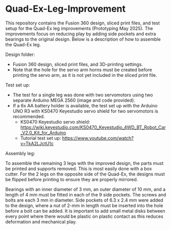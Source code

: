 # Quad-Ex-Leg-Improvement
This repository contains the Fusion 360 design, sliced print files, and test setup for the Quad-Ex leg improvements (Prototyping May 2025). The improvements focus on reducing play by adding side pockets and extra bearings to the original design. Below is a description of how to assemble the Quad-Ex leg.

Design folder:
- Fusion 360 design, sliced print files, and 3D-printing settings.
- Note that the hole for the servo arm horns must be created before printing the servo arm, as it is not yet included in the sliced print file.

Test set up: 
- The test for a single leg was done with two servomotors using two separate Arduino MEGA 2560 (image and code provided).
- If a 6x AA battery holder is available, the test set up with the Arduino UNO R3 with KS0470 Keyestudio servo shield for two servomotors is recommended.
    - KS0470 Keyestudio servo shield: https://wiki.keyestudio.com/KS0470_Keyestudio_4WD_BT_Robot_Car_V2.0_Kit_for_Arduino
    - Tutorial test set up:  https://www.youtube.com/watch?v=TkA2LJctU1c

Assembly leg:

To assemble the remaining 3 legs with the improved design, the parts must
 be printed and supports removed. This is most easily done with a box cutter.
 For the 2 legs on the opposite side of the Quad-Ex, the designs must be flipped
 before printing to ensure they are properly mirrored.
 
 Bearings with an inner diameter of 3 mm, an outer diameter of 10 mm, and
 a length of 4 mm must be fitted in each of the 9 side pockets. The screws
 and bolts are each 3 mm in diameter. Side pockets of 6.3 x 2.4 mm were added to the design, where a nut of
 2-mm in length must be inserted into the hole before a bolt can be added. It is
 important to add small metal disks between every point where there would be
 plastic on plastic contact as this reduces deformation and mechanical play.
